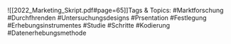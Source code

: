 
![[2022_Marketing_Skript.pdf#page=65]]Tags & Topics:
   #Marktforschung
   #Durchfhrenden
   #Untersuchungsdesigns
   #Prsentation
   #Festlegung
   #Erhebungsinstrumentes
   #Studie
   #Schritte
   #Kodierung
   #Datenerhebungsmethode